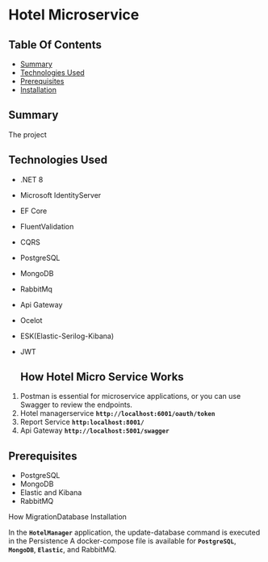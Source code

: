 # Hotel Microservice
## **Table Of Contents**
* [Summary](#Summary)
* [Technologies Used](#technologies-used)
* [Prerequisites](#Prerequisites)
* [Installation](#Installation)
## **Summary**
The project 
## **Technologies Used**
* .NET 8
* Microsoft IdentityServer
* EF Core
* FluentValidation
* CQRS
* PostgreSQL
* MongoDB
* RabbitMq
* Api Gateway
* Ocelot

* ESK(Elastic-Serilog-Kibana)
* JWT

  ## **How ​​Hotel Micro Service Works**
 1.  Postman is essential for microservice applications, or you can use Swagger to review the endpoints.
 2.  Hotel managerservice **`http://localhost:6001/oauth/token`**
 3.  Report Service **`http:localhost:8001/`**
 4.  Api Gateway **`http://localhost:5001/swagger`**

## **Prerequisites**
* PostgreSQL 
* MongoDB 
* Elastic and Kibana
* RabbitMQ


How MigrationDatabase Installation

In the **`HotelManager`** application, the update-database command is executed in the Persistence 
A docker-compose file is available for **`PostgreSQL`**, **`MongoDB`**, **`Elastic`**, and RabbitMQ.




  
